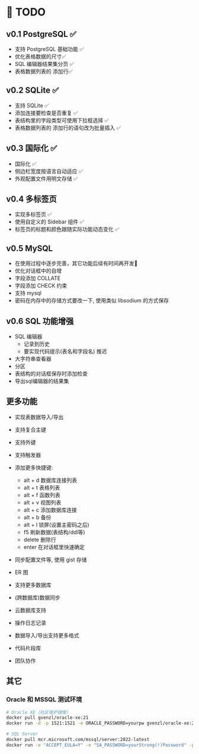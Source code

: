 
# 📝 TODO

## v0.1 PostgreSQL ✅

- 支持 PostgreSQL 基础功能 ✅
- 优化表格数据的尺寸✅
- SQL 编辑器结果集分页 ✅
- 表格数据列表的 添加行✅

## v0.2 SQLite ✅

- 支持 SQLite ✅
- 添加连接要检查是否重复 ✅
- 表结构里的字段类型可使用下拉框选择 ✅
- 表格数据列表的 添加行的语句改为批量插入 ✅

## v0.3 国际化 ✅

- 国际化 ✅
- 侧边栏宽度按语言自动适应 ✅
- 外观配置文件用明文存储 ✅

## v0.4 多标签页

- 实现多标签页 ✅
- 使用自定义的 Sidebar 组件 ✅
- 标签页的标题和颜色跟随实际功能动态变化 ✅

## v0.5 MySQL

- 在使用过程中逐步完善，其它功能后续有时间再开发📌
- 优化对话框中的自增
- 字段添加 COLLATE
- 字段添加 CHECK 约束
- 支持 mysql
- 密码在内存中的存储方式要改一下, 使用类似 libsodium 的方式保存  

## v0.6 SQL 功能增强

- SQL 编辑器
  - 记录到历史
  - 要实现代码提示(表名和字段名) 推迟
- 大字符串查看器
- 分区  
- 表结构的对话框保存时添加检查
- 导出sql编辑器的结果集

## 更多功能

- 实现表数据导入/导出
- 支持复合主键
- 支持外键
- 支持触发器
- 添加更多快捷键:

  - alt + d 数据库连接列表
  - alt + t 表格列表
  - alt + f 函数列表
  - alt + v 视图列表
  - alt + c 添加数据库连接
  - alt + b 备份
  - alt + l 锁屏(设置主密码之后)  
  - f5 刷新数据(表结构/ddl等)
  - delete 删除行
  - enter 在对话框里快速确定

- 同步配置文件等, 使用 gist 存储
- ER 图
- 支持更多数据库
- (跨数据库)数据同步
- 云数据库支持
- 操作日志记录
- 数据导入/导出支持更多格式
- 代码片段库
- 团队协作
  
## 其它

### Oracle 和 MSSQL 测试环境

```sh
# Oracle XE（社区维护镜像）
docker pull gvenzl/oracle-xe:21
docker run -d -p 1521:1521 -e ORACLE_PASSWORD=yourpw gvenzl/oracle-xe:21

# SQL Server
docker pull mcr.microsoft.com/mssql/server:2022-latest
docker run -e "ACCEPT_EULA=Y" -e "SA_PASSWORD=yourStrong(!)Password" -p 1433:1433 -d mcr.microsoft.com/mssql/server:2022-latest
```
